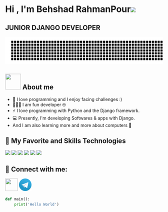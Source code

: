 <h1>Hi , I'm Behshad RahmanPour<img src="https://media.giphy.com/media/hvRJCLFzcasrR4ia7z/giphy.gif" width="35"></h1>
<h2>  JUNIOR DJANGO DEVELOPER </h2>

![gitartwork](gitartwork.svg)

## <img src = "https://user-images.githubusercontent.com/63050133/156777293-72a6e681-2582-4a9d-ad92-09d1181d47c7.gif" width = 50px height = 50px>  About me

- 🚀 I love programming and I enjoy facing challenges :)
- 👨🏻‍💻 I am fun developer 🤓<br>
- ⚡ I love programming with Python and the Django framework.<br>
- 💻 Presently, I'm developing Softwares & apps with Django.
- And I am also learning more and more about computers 🫠

## 🔧 My Favorite and Skills Technologies
![](https://img.shields.io/badge/Python-3477AC?style=for-the-badge&logo=python&logoColor=white)
![](https://img.shields.io/badge/Go-00ADD8?style=for-the-badge&logo=go&logoColor=white)
![](https://img.shields.io/badge/MySQL-417399?style=for-the-badge&logo=mysql&logoColor=white)
![](https://img.shields.io/badge/Git-F03C2E?style=for-the-badge&logo=git&logoColor=white)
![](https://img.shields.io/badge/Linux-E9B81E?style=for-the-badge&logo=linux&logoColor=000000)
![](https://img.shields.io/badge/Arch%20Linux-1793D1?style=for-the-badge&logo=archlinux&logoColor=000000)

## 📨 Connect with me:
<p align="left"> 
<a href="https://www.instagram.com/behshadrhp" target="_blank" rel="noreferrer"><img src="https://raw.githubusercontent.com/danielcranney/readme-generator/main/public/icons/socials/instagram.svg" width="40" height="40" /></a>
<a href="https://t.me/MrPyCode" target="_blank" rel="noreferrer"><img src="https://raw.githubusercontent.com/github/explore/80688e429a7d4ef2fca1e82350fe8e3517d3494d/topics/telegram/telegram.png" width="40" height="40" /></a>
</p>


```Python
def main():
    print('Hello World')
```
